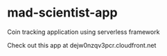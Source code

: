 # mad-scientist-app
Coin tracking application using serverless framework

Check out this app at dejw0nzqv3pcr.cloudfront.net
